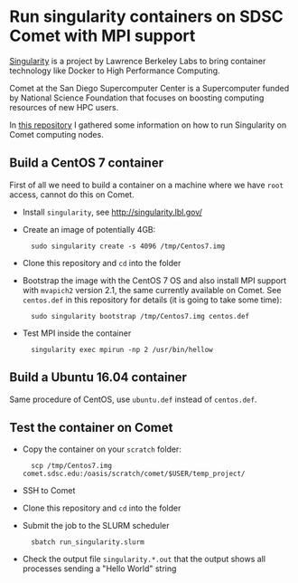Run singularity containers on SDSC Comet with MPI support
=========================================================

[Singularity](http://singularity.lbl.gov/) is a project by Lawrence Berkeley Labs to bring container technology like Docker to High Performance Computing.

Comet at the San Diego Supercomputer Center is a Supercomputer funded by National Science Foundation that focuses on boosting computing resources of new HPC users.

In [this repository](https://github.com/zonca/singularity-comet) I gathered some information on how to run Singularity on Comet computing nodes.

## Build a CentOS 7 container

First of all we need to build a container on a machine where we have `root` access, cannot do this on Comet.

* Install `singularity`, see <http://singularity.lbl.gov/>
* Create an image of potentially 4GB:

        sudo singularity create -s 4096 /tmp/Centos7.img

* Clone this repository and `cd` into the folder
* Bootstrap the image with the CentOS 7 OS and also install MPI support with `mvapich2` version 2.1, the same currently available on Comet. See `centos.def` in this repository for details (it is going to take some time):

        sudo singularity bootstrap /tmp/Centos7.img centos.def

* Test MPI inside the container

        singularity exec mpirun -np 2 /usr/bin/hellow

## Build a Ubuntu 16.04 container

Same procedure of CentOS, use `ubuntu.def` instead of `centos.def`.

## Test the container on Comet

* Copy the container on your `scratch` folder:

        scp /tmp/Centos7.img comet.sdsc.edu:/oasis/scratch/comet/$USER/temp_project/

* SSH to Comet
* Clone this repository and `cd` into the folder
* Submit the job to the SLURM scheduler

        sbatch run_singularity.slurm

* Check the output file `singularity.*.out` that the output shows all processes sending a "Hello World" string
